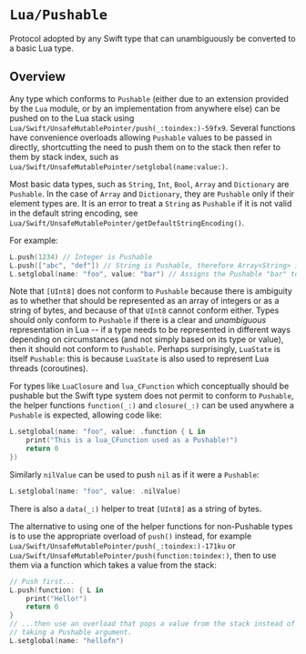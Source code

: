 # ``Lua/Pushable``

Protocol adopted by any Swift type that can unambiguously be converted to a basic Lua type.

## Overview

Any type which conforms to `Pushable` (either due to an extension provided by the `Lua` module, or by an implementation from anywhere else) can be pushed on to the Lua stack using ``Lua/Swift/UnsafeMutablePointer/push(_:toindex:)-59fx9``. Several functions have convenience overloads allowing `Pushable` values to be passed in directly, shortcutting the need to push them on to the stack then refer to them by stack index, such as ``Lua/Swift/UnsafeMutablePointer/setglobal(name:value:)``.

Most basic data types, such as `String`, `Int`, `Bool`, `Array` and `Dictionary` are `Pushable`. In the case of `Array` and `Dictionary`, they are `Pushable` only if their element types are. It is an error to treat a `String` as `Pushable` if it is not valid in the default string encoding, see ``Lua/Swift/UnsafeMutablePointer/getDefaultStringEncoding()``.

For example:

```swift
L.push(1234) // Integer is Pushable
L.push(["abc", "def"]) // String is Pushable, therefore Array<String> is too
L.setglobal(name: "foo", value: "bar") // Assigns the Pushable "bar" to the global named "foo"
```

Note that `[UInt8]` does not conform to `Pushable` because there is ambiguity as to whether that should be represented as an array of integers or as a string of bytes, and because of that `UInt8` cannot conform either. Types should only conform to `Pushable` if there is a clear and _unambiguous_ representation in Lua -- if a type needs to be represented in different ways depending on circumstances (and not simply based on its type or value), then it should not conform to `Pushable`. Perhaps surprisingly, `LuaState` is itself `Pushable`: this is because `LuaState` is also used to represent Lua threads (coroutines).

For types like `LuaClosure` and `lua_CFunction` which conceptually should be pushable but the Swift type system does not permit to conform to `Pushable`, the helper functions ``function(_:)`` and ``closure(_:)`` can be used anywhere a `Pushable` is expected, allowing code like:

```swift
L.setglobal(name: "foo", value: .function { L in
    print("This is a lua_CFunction used as a Pushable!")
    return 0
})
```

Similarly ``nilValue`` can be used to push `nil` as if it were a `Pushable`:

```swift
L.setglobal(name: "foo", value: .nilValue)
```

There is also a ``data(_:)`` helper to treat `[UInt8]` as a string of bytes.

The alternative to using one of the helper functions for non-Pushable types is to use the appropriate overload of `push()` instead, for example ``Lua/Swift/UnsafeMutablePointer/push(_:toindex:)-171ku`` or ``Lua/Swift/UnsafeMutablePointer/push(function:toindex:)``, then to use them via a function which takes a value from the stack:

```swift
// Push first...
L.push(function: { L in
    print("Hello!")
    return 0
}
// ...then use an overload that pops a value from the stack instead of
// taking a Pushable argument.
L.setglobal(name: "hellofn")
```
